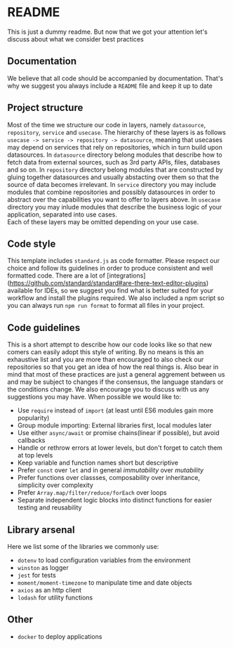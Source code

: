 # README  
This is just a dummy readme. But now that we got your attention let's discuss about what we consider best practices    

## Documentation
We believe that all code should be accompanied by documentation. That's why we suggest you always include a `README` file and keep it up to date

## Project structure
Most of the time we structure our code in layers, namely `datasource`, `repository`, `service` and `usecase`. The hierarchy of these layers is as follows
`usecase -> service -> repository -> datasource`, meaning that usecases may depend on services that rely on repositories, which in turn build upon datasources.
In `datasource` directory belong modules that describe how to fetch data from external sources, such as 3rd party APIs, files, databases and so on.
In `repository` directory belong modules that are constructed by gluing together datasources and usually abstacting over them so that the source of data becomes irrelevant.
In `service` directory you may include modules that combine repositories and possibly datasources in order to abstract over the capabilities you want to offer to layers above.
In `usecase` directory you may inlude modules that describe the business logic of your application, separated into use cases.  
Each of these layers may be omitted depending on your use case. 

## Code style
This template includes `standard.js` as code formatter. Please respect our choice and follow its guidelines in order to produce consistent and well formatted code.
There are a lot of [integrations] (https://github.com/standard/standard#are-there-text-editor-plugins) available for IDEs, so we suggest you find what is better suited for your workflow and install the plugins required. We also included a npm script so you can always run `npm run format` to format all files in your project.

## Code guidelines
This is a short attempt to describe how our code looks like so that new comers can easily adopt this style of writing. By no means is this an exhaustive list and you are more than encouraged to also check our repositories so that you get an idea of how the real things is. Also bear in mind that most of these practices are just a general aggrement between us and may be subject to changes if the consensus, the language standars or the conditions change. We also encourage you to discuss with us any suggestions you may have.
When possible we would like to:
- Use `require` instead of `import` (at least until ES6 modules gain more popularity)
- Group module importing: External libraries first, local modules later
- Use either `async/await` or promise chains(linear if possible), but avoid callbacks
- Handle or rethrow errors at lower levels, but don't forget to catch them at top levels
- Keep variable and function names short but descriptive
- Prefer `const` over `let` and in general *immutability* over *mutability*
- Prefer functions over classses, composability over inheritance, simplicity over complexity
- Prefer `Array.map/filter/reduce/forEach` over loops  
- Separate independent logic blocks into distinct functions for easier testing and reusability

## Library arsenal
Here we list some of the libraries we commonly use:
- `dotenv` to load configuration variables from the environment
- `winston` as logger
- `jest` for tests
- `moment/moment-timezone` to manipulate time and date objects
- `axios` as an http client
- `lodash` for utility functions

## Other
- `docker` to deploy applications